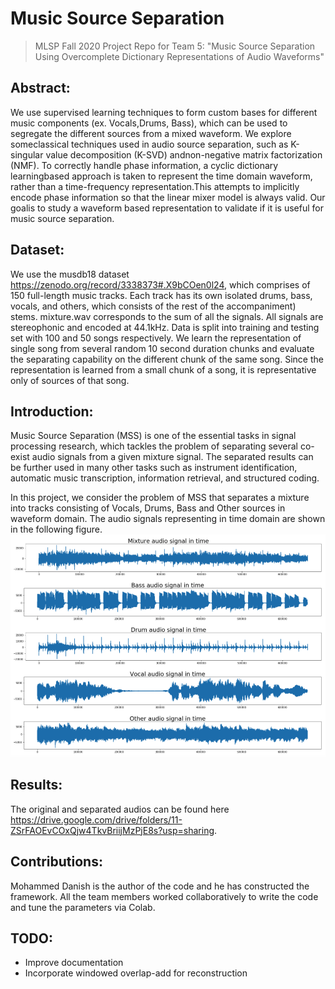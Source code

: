 # Music Source Separation
>  MLSP Fall 2020 Project Repo for Team 5: "Music Source Separation Using Overcomplete Dictionary Representations of Audio Waveforms"

## Abstract:
We use supervised learning techniques to form custom bases for different music components (ex.  Vocals,Drums, Bass), which can be used to segregate the different sources from a mixed waveform. We explore someclassical techniques used in audio source separation, such as K-singular value decomposition (K-SVD) andnon-negative matrix factorization (NMF). To correctly handle phase information, a cyclic dictionary learningbased approach is taken to represent the time domain waveform, rather than a time-frequency representation.This attempts to implicitly encode phase information so that the linear mixer model is always valid. Our goalis to study a waveform based representation to validate if it is useful for music source separation.

## Dataset:
We use the musdb18 dataset https://zenodo.org/record/3338373#.X9bCOen0l24, which comprises of 150 full-length music tracks. Each track has its own isolated drums, bass, vocals, and others, which consists of the rest of the accompaniment) stems. mixture.wav corresponds to the sum of all the signals. All signals are stereophonic and encoded at 44.1kHz. Data is split into training and testing set with 100 and 50 songs respectively. We learn the representation of single song from several random 10 second duration chunks and  evaluate the separating capability on the different chunk of the same song. Since the representation is learned from a small chunk of a song, it is representative only of sources of that song. 

## Introduction:
Music Source Separation (MSS) is one of the essential tasks in signal processing research, which tackles the problem of separating several co-exist audio signals from a given mixture signal. The separated results can be further used in many other tasks such as instrument identification, automatic music transcription, information retrieval, and structured coding.

In this project, we consider the problem of MSS that separates a mixture into tracks consisting of Vocals, Drums, Bass and Other sources in waveform domain. The audio signals representing in time domain are shown in the following figure.
![Image text](mlsp_fig1.png)

## Results: 
The original and separated audios can be found here https://drive.google.com/drive/folders/11-ZSrFAOEvCOxQjw4TkvBriijMzPjE8s?usp=sharing.

## Contributions:
Mohammed Danish is the author of the code and he has constructed the framework. All the team members worked collaboratively to write the code and tune the parameters via Colab.

## TODO:
- Improve documentation
- Incorporate windowed overlap-add for reconstruction
